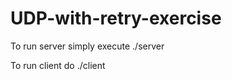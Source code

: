 # UDP-with-retry-exercise
To run server simply execute ./server

To run client do ./client <server IP> <port>
